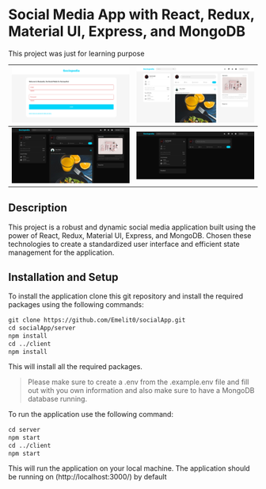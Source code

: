 # Social Media App with React, Redux, Material UI, Express, and MongoDB
This project was just for learning purpose

![](docs/image.png)        |  ![](docs/image1.png)
:-------------------------:|:-------------------------:
![](docs/image2.png)       |  ![](docs/image3.png)


## Description
This project is a robust and dynamic social media application built using the power of React, Redux, Material UI,
Express, and MongoDB. Chosen these technologies to create a standardized user interface and 
efficient state management for the application.

## Installation and Setup 
To install the application clone this git repository and install the required packages using the following commands:
```
git clone https://github.com/Emelit0/socialApp.git
cd socialApp/server
npm install
cd ../client
npm install
```
This will install all the required packages. 
>Please make sure to create a .env from the .example.env file and fill out with you own information
> and also make sure to have a MongoDB database running.

To run the application use the following command:
```
cd server
npm start
cd ../client
npm start
```
This will run the application on your local machine. 
The application should be running on (http://localhost:3000/) by default


